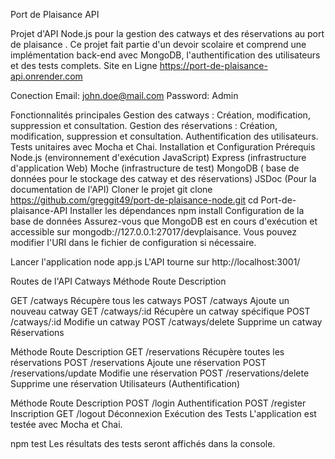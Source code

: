 Port de Plaisance API

Projet d'API Node.js pour la gestion des catways et des réservations au port de plaisance . Ce projet fait partie d'un devoir scolaire et comprend une implémentation back-end avec MongoDB, l'authentification des utilisateurs et des tests complets.
Site en Ligne
https://port-de-plaisance-api.onrender.com

Conection
Email: john.doe@mail.com
Password: Admin

Fonctionnalités principales
Gestion des catways : Création, modification, suppression et consultation.
Gestion des réservations : Création, modification, suppression et consultation.
Authentification des utilisateurs.
Tests unitaires avec Mocha et Chai.
Installation et Configuration
Prérequis
Node.js (environnement d'exécution JavaScript)
Express (infrastructure d'application Web)
Moche (infrastructure de test)
MongoDB ( base de données pour le stockage des catway et des réservations)
JSDoc (Pour la documentation de l'API)
Cloner le projet
git clone https://github.com/greggit49/port-de-plaisance-node.git
cd Port-de-plaisance-API
Installer les dépendances
npm install
Configuration de la base de données
Assurez-vous que MongoDB est en cours d'exécution et accessible sur mongodb://127.0.0.1:27017/devplaisance. Vous pouvez modifier l'URI dans le fichier de configuration si nécessaire.

Lancer l'application
node app.js
L'API tourne sur http://localhost:3001/

Routes de l'API
Catways
Méthode	Route	Description

GET	/catways	Récupère tous les catways
POST	/catways	Ajoute un nouveau catway
GET	/catways/:id	Récupère un catway spécifique
POST	/catways/:id	Modifie un catway
POST	/catways/delete	Supprime un catway
Réservations

Méthode	Route	Description
GET	/reservations	Récupère toutes les réservations
POST	/reservations	Ajoute une réservation
POST	/reservations/update	Modifie une réservation
POST	/reservations/delete	Supprime une réservation
Utilisateurs (Authentification)

Méthode	Route	Description
POST	/login	Authentification
POST	/register	Inscription
GET	/logout	Déconnexion
Exécution des Tests
L'application est testée avec Mocha et Chai.

npm test
Les résultats des tests seront affichés dans la console.
